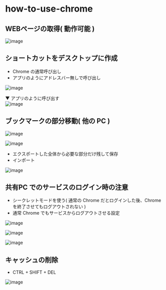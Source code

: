 # how-to-use-chrome

## WEBページの取得( 動作可能 )
![image](https://user-images.githubusercontent.com/1501327/159196113-f689e29b-093a-4086-b3ae-fcece7538620.png)

## ショートカットをデスクトップに作成
- Chrome の通常呼び出し
- アプリのようにアドレスバー無しで呼び出し

![image](https://user-images.githubusercontent.com/1501327/159196164-26245e8b-d6aa-4ce4-9956-ae6e012fa248.png)

▼ アプリのように呼び出す\
![image](https://user-images.githubusercontent.com/1501327/159151474-5cd06b5e-2387-4fac-87f2-1daffd68c35a.png)

## ブックマークの部分移動( 他の PC )
![image](https://user-images.githubusercontent.com/1501327/159151561-2a94e8e6-73fc-4089-a286-fb46933cd7fe.png)

![image](https://user-images.githubusercontent.com/1501327/159151598-68dc7517-3415-47b4-87f0-f4060f55a3b3.png)

- エクスポートした全体から必要な部分だけ残して保存
- インポート

![image](https://user-images.githubusercontent.com/1501327/159151794-1f3c948f-e143-4c12-87f5-ec6c2d1bd961.png)

## 共有PC でのサービスのログイン時の注意
- シークレットモードを使う( 通常の Chrome だとログインした後、Chrome を終了させてもログアウトされない )
- 通常 Chrome でもサービスからログアウトさせる設定

![image](https://user-images.githubusercontent.com/1501327/159151957-5b10baaf-a5a9-47c0-a427-25f0f4711f7d.png)

![image](https://user-images.githubusercontent.com/1501327/159151981-356f06be-740b-40ef-a694-ededd9dc0455.png)

![image](https://user-images.githubusercontent.com/1501327/159152023-16093034-a1bf-49af-b073-dca30767884b.png)

## キャッシュの削除

- CTRL + SHIFT + DEL

![image](https://user-images.githubusercontent.com/1501327/159152522-3d0b96a7-31fc-43f3-917d-2b6b98045a28.png)
